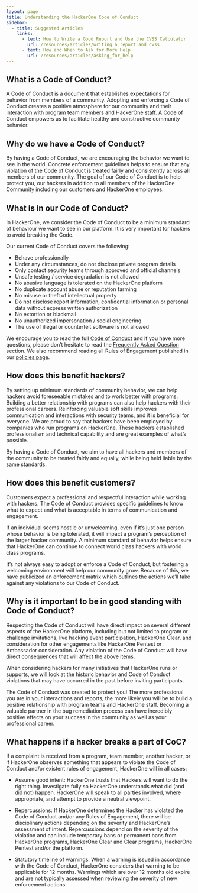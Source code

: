 ```yaml
---
layout: page
title: Understanding the HackerOne Code of Conduct
sidebar:
  - title: Suggested Articles
    links:
      - text: How to Write a Good Report and Use the CVSS Calculator
        url: /resources/articles/writing_a_report_and_cvss
      - text: How and When to Ask for More Help
        url: /resources/articles/asking_for_help
---
```


## What is a Code of Conduct?

A Code of Conduct is a document that establishes expectations for behavior from members of a community. Adopting and enforcing a Code of Conduct creates a positive atmosphere for our community and their interaction with program team members and HackerOne staff. A Code of Conduct empowers us to facilitate healthy and constructive community behavior.

## Why do we have a Code of Conduct?

By having a Code of Conduct, we are encouraging the behavior we want to see in the world. Concrete enforcement guidelines helps to ensure that any violation of the Code of Conduct is treated fairly and consistently across all members of our community. The goal of our Code of Conduct is to help protect you, our hackers in addition to all members of the HackerOne Community including our customers and HackerOne employees.

## What is in our Code of Conduct?
In HackerOne, we consider the Code of Conduct to be a minimum standard of behaviour we want to see in our platform. It is very important for hackers to avoid breaking the Code. 

Our current Code of Conduct covers the following:

- Behave professionally
- Under any circumstances, do not disclose private program details 
- Only contact security teams through approved and official channels
- Unsafe testing / service degradation is not allowed
- No abusive language is tolerated on the HackerOne platform 
- No duplicate account abuse or reputation farming
- No misuse or theft of intellectual property
- Do not disclose report information, confidential information or personal data without express written authorization
- No extortion or blackmail
- No unauthorized impersonation / social engineering
- The use of illegal or counterfeit software is not allowed


We encourage you to read the full [Code of Conduct](https://www.hackerone.com/policies/code-of-conduct) and if you have more questions, please don’t hesitate to read the [Frequently Asked Question](https://www.hackerone.com/policies/faq) section. We also recommend reading all Rules of Engagement published in our [policies page](https://www.hackerone.com/policies/).

## How does this benefit hackers? 

By setting up minimum standards of community behavior, we can help hackers avoid foreseeable mistakes and to work better with programs. Building a better relationship with programs can also help hackers with their professional careers. Reinforcing valuable soft skills improves communication and interactions with security teams, and it is beneficial for everyone. We are proud to say that hackers have been employed by companies who run programs on HackerOne. These hackers established professionalism and technical capability and are great examples of what’s possible.

By having a Code of Conduct, we aim to have all hackers and members of the community to be treated fairly and equally, while being held liable by the same standards.


## How does this benefit customers?

Customers expect a professional  and respectful interaction while working with hackers. The Code of Conduct provides specific guidelines to know what to expect and what is acceptable in terms of communication and engagement. 

If an individual seems hostile or unwelcoming, even if it’s just one person whose behavior is being tolerated, it will impact a program’s perception of the larger hacker community. A minimum standard of behavior helps ensure that HackerOne can continue to connect world class hackers with world class programs. 

It’s not always easy to adopt or enforce a Code of Conduct, but fostering a welcoming environment will help our community grow. Because of this, we have publicized an enforcement matrix which outlines the actions we’ll take against any violations to our Code of Conduct. 

## Why is it important to be in good standing with Code of Conduct?

Respecting the Code of Conduct will have direct impact on several different aspects of the  HackerOne platform, including but not limited to program or challenge invitations, live hacking event participation, HackerOne Clear, and consideration for other engagements like HackerOne Pentest or Ambassador consideration. Any violation of the Code of Conduct will have direct consequences that will affect the above items. 

When considering hackers for many initiatives that HackerOne runs or supports, we will look at the historic behavior and Code of Conduct violations that may have occurred in the past before inviting participants.

The Code of Conduct was created to protect you! The more professional you are in your interactions and reports, the more likely you will be to build a positive relationship with program teams and HackerOne staff. Becoming a valuable partner in the bug remediation process can have incredibly positive effects on your success in the community as well as your professional career.

## What happens if a hacker breaks a part of CoC?

If a complaint is received from a program, team member, another hacker, or if HackerOne observes something that appears to violate the Code of Conduct and/or existent rules of engagement, HackerOne will in all cases:

- Assume good intent: HackerOne trusts that Hackers will want to do the right thing.
Investigate fully so HackerOne understands what did (and did not) happen. HackerOne will speak to all parties involved, where appropriate, and attempt to provide a neutral viewpoint.

- Repercussions: If HackerOne determines the Hacker has violated the Code of Conduct and/or any Rules of Engagement, there will be disciplinary actions depending on the severity and HackerOne’s assessment of intent. Repercussions depend on the severity of the violation and can include temporary bans or permanent bans from HackerOne programs, HackerOne Clear and Clear programs, HackerOne Pentest and/or the platform.

- Statutory timeline of warnings: When a warning is issued in accordance with the Code of Conduct, HackerOne considers that warning to be applicable for 12 months. Warnings which are over 12 months old expire and are not typically assessed when reviewing the severity of new enforcement actions.
